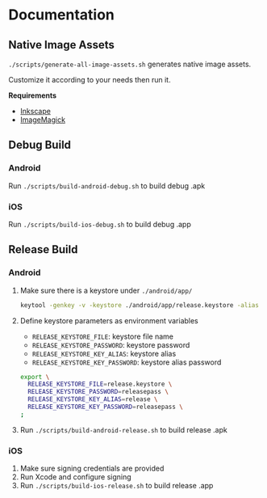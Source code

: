 # Documentation

## Native Image Assets

`./scripts/generate-all-image-assets.sh` generates native image assets.

Customize it according to your needs then run it.

**Requirements**

* [Inkscape](https://inkscape.org)
* [ImageMagick](https://www.imagemagick.org/)

## Debug Build

### Android

Run `./scripts/build-android-debug.sh` to build debug .apk

### iOS

Run `./scripts/build-ios-debug.sh` to build debug .app

## Release Build

### Android

1. Make sure there is a keystore under `./android/app/`

   ```sh
   keytool -genkey -v -keystore ./android/app/release.keystore -alias release -keyalg RSA -keysize 2048 -validity 10000
   ```

1. Define keystore parameters as environment variables

    * `RELEASE_KEYSTORE_FILE`: keystore file name
    * `RELEASE_KEYSTORE_PASSWORD`: keystore password
    * `RELEASE_KEYSTORE_KEY_ALIAS`: keystore alias
    * `RELEASE_KEYSTORE_KEY_PASSWORD`: keystore alias password

    ```sh
    export \
      RELEASE_KEYSTORE_FILE=release.keystore \
      RELEASE_KEYSTORE_PASSWORD=releasepass \
      RELEASE_KEYSTORE_KEY_ALIAS=release \
      RELEASE_KEYSTORE_KEY_PASSWORD=releasepass \
    ;
    ```

1. Run `./scripts/build-android-release.sh` to build release .apk

### iOS

1. Make sure signing credentials are provided
1. Run Xcode and configure signing
1. Run `./scripts/build-ios-release.sh` to build release .app
